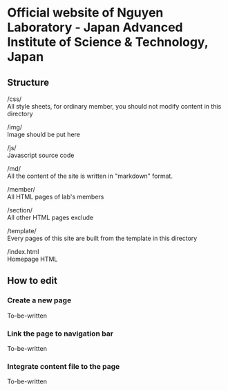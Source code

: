 Official website of Nguyen Laboratory - Japan Advanced Institute of Science & Technology, Japan
======================================
## Structure
/css/   
All style sheets, for ordinary member, you should not modify content in this directory

/img/   
Image should be put here

/js/    
Javascript source code

/md/    
All the content of the site is written in "markdown" format.

/member/   
All HTML pages of lab's members

/section/   
All other HTML pages exclude

/template/  
Every pages of this site are built from the template in this directory

/index.html         
Homepage HTML

## How to edit

### Create a new page
To-be-written

### Link the page to navigation bar
To-be-written

### Integrate content file to the page
To-be-written

